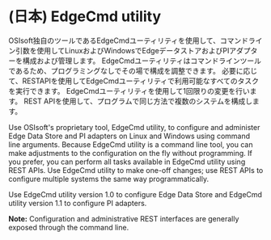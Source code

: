﻿---
uid: index
---

# (日本) EdgeCmd utility

OSIsoft独自のツールであるEdgeCmdユーティリティを使用して、コマンドライン引数を使用してLinuxおよびWindowsでEdgeデータストアおよびPIアダプターを構成および管理します。 EdgeCmdユーティリティはコマンドラインツールであるため、プログラミングなしでその場で構成を調整できます。 必要に応じて、RESTAPIを使用してEdgeCmdユーティリティで利用可能なすべてのタスクを実行できます。 EdgeCmdユーティリティを使用して1回限りの変更を行います。 REST APIを使用して、プログラムで同じ方法で複数のシステムを構成します。

Use OSIsoft's proprietary tool, EdgeCmd utility, to configure and administer Edge Data Store and PI adapters on Linux and Windows using command line arguments. Because EdgeCmd utility is a command line tool, you can make adjustments to the configuration on the fly without programming. If you prefer, you can perform all tasks available in EdgeCmd utility using REST APIs. Use EdgeCmd utility to make one-off changes; use REST APIs to configure multiple systems the same way programmatically.

Use EdgeCmd utility version 1.0 to configure Edge Data Store and EdgeCmd utility version 1.1 to configure PI adapters.

**Note:** Configuration and administrative REST interfaces are generally exposed through the command line.
